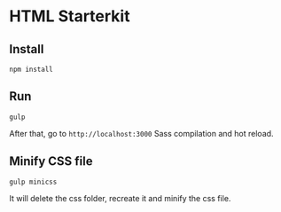 # HTML Starterkit

## Install

```
npm install
```

## Run

```
gulp
```

After that, go to `http://localhost:3000`
Sass compilation and hot reload.

## Minify CSS file

```
gulp minicss
```

It will delete the css folder, recreate it and minify the css file.
